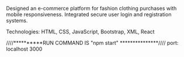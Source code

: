 Designed an e-commerce platform for fashion clothing purchases with mobile responsiveness.
Integrated secure user login and registration systems.

Technologies: HTML, CSS, JavaScript, Bootstrap, XML, React

////**********RUN COMMAND IS "npm start" ***************////
port: localhost 3000
